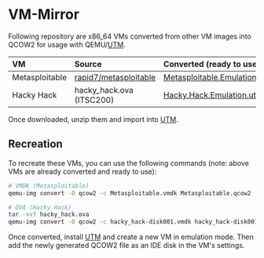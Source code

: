 # VM-Mirror


Following repository are x86_64 VMs converted from other VM images into QCOW2 for usage with QEMU/[UTM](https://mac.getutm.app).

| VM | Source | Converted (ready to use) | Username/Password |
|:---|:---|:---| :--- |
| Metasploitable | [rapid7/metasploitable](https://information.rapid7.com/download-metasploitable-2017.html) | [Metasploitable.Emulation.utm.zip](https://github.com/khronokernel/VM-Mirror/releases/download/0.0.1/Metasploitable.Emulation.utm.zip) | msfadmin / msfadmin |
| Hacky Hack | hacky_hack.ova (ITSC200) | [Hacky.Hack.Emulation.utm.zip](https://github.com/khronokernel/VM-Mirror/releases/download/0.0.1/Hacky.Hack.Emulation.utm.zip) | |

Once downloaded, unzip them and import into [UTM](https://mac.getutm.app).

## Recreation

To recreate these VMs, you can use the following commands (note: above VMs are already converted and ready to use):

```sh
# VMDK (Metasploitable)
qemu-img convert -O qcow2 -c Metasploitable.vmdk Metasploitable.qcow2

# OVA (Hacky Hack)
tar -xvf hacky_hack.ova
qemu-img convert -O qcow2 -c hacky_hack-disk001.vmdk hacky_hack-disk001.qcow2
```

Once converted, install [UTM](https://mac.getutm.app) and create a new VM in emulation mode. Then add the newly generated QCOW2 file as an IDE disk in the VM's settings.
